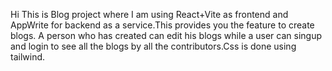 Hi This is Blog project where I am using React+Vite as frontend and AppWrite for backend as a service.This provides you the feature to create blogs. A person who has created can edit his blogs while a user can singup and login to see all the blogs by all the contributors.Css is done using tailwind.
